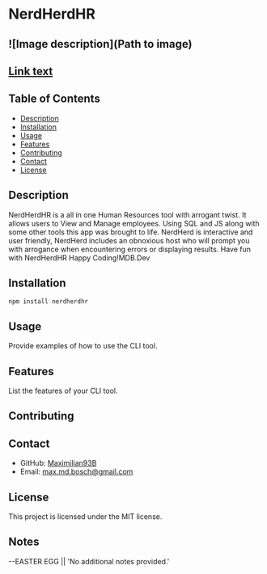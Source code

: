 
# NerdHerdHR 



## ![Image description](Path to image)





## [Link text](URL)





## Table of Contents
- [Description](#description)
- [Installation](#installation)
- [Usage](#usage)
- [Features](#features)
- [Contributing](#contributing)
- [Contact](#contact)
- [License](#license)


## Description
NerdHerdHR is a all in one Human Resources tool with arrogant twist. It allows users to View and Manage employees. Using SQL and JS along with some other tools this app was brought to life. NerdHerd is interactive and user friendly, NerdHerd includes an obnoxious host who will prompt you with arrogance when encountering errors or displaying results. Have fun with NerdHerdHR Happy Coding!MDB.Dev

## Installation
```
npm install nerdherdhr
```

## Usage
Provide examples of how to use the CLI tool.

## Features
List the features of your CLI tool.

## Contributing


## Contact
- GitHub: [Maximilian93B](https://github.com/Maximilian93B)
- Email: [max.md.bosch@gmail.com](mailto:max.md.bosch@gmail.com)

## License
This project is licensed under the MIT license.

## Notes 
--EASTER EGG  || 'No additional notes provided.'

